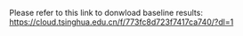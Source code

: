 Please refer to this link to donwload baseline results: https://cloud.tsinghua.edu.cn/f/773fc8d723f7417ca740/?dl=1
